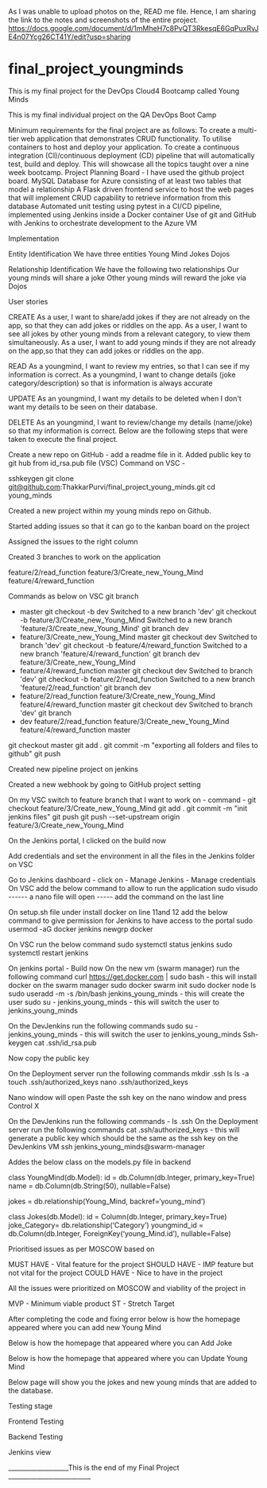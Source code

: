 As I was unable to upload photos on the, READ me file. Hence, I am sharing the link to the notes and screenshots of the entire project. https://docs.google.com/document/d/1mMheH7c8PvQT3RkesqE6GqPuxRvJE4n07Ycg26CT41Y/edit?usp=sharing


# final_project_youngminds
This is my final project for the DevOps Cloud4 Bootcamp called Young Minds


This is my final individual project on the QA DevOps Boot Camp 

Minimum requirements for the final project are as follows: 
To create a multi-tier web application that demonstrates CRUD functionality.
To utilise containers to host and deploy your application.
To create a continuous integration (CI)/continuous deployment (CD) pipeline that will automatically test, build and deploy. 
This will showcase all the topics taught over a nine week bootcamp.
Project Planning Board - I have used the github project board. 
MySQL Database for Azure consisting of at least two tables that model a relationship
A Flask driven frontend service to host the web pages that will implement CRUD capability to retrieve information from this database
Automated unit testing using pytest in a CI/CD pipeline, implemented using Jenkins inside a Docker container
Use of git and GitHub with Jenkins to orchestrate development to the Azure VM

Implementation

Entity Identification
We have three entities
Young Mind
Jokes
Dojos
 
Relationship Identification
We have the following two relationships
Our young minds will share a joke 
Other young minds will reward the joke via Dojos
 
User stories

CREATE
As a user, I want to share/add jokes if they are not already on the app, so that they can add jokes or riddles on the app.
As a user, I want to see all jokes by other young minds from a relevant category, to view them simultaneously.
As a user, I want to add young minds if they are not already on the app,so that they can add jokes or riddles on the app.

READ
As a youngmind, I want to review my entries, so that I can see if my information is correct. 
As a youngmind, I want to change details (joke category/description) so that is information is always accurate 

UPDATE
As an youngmind, I want my details to be deleted when I don't want my details to be seen on their database. 

DELETE
As an youngmind, I want to review/change my details (name/joke) so that my information is correct.
Below are the following steps that were taken to execute the final project. 


Create a new repo on GitHub - add a readme file in it. 
Added public key to git hub from id_rsa.pub file (VSC) 
Command on VSC - 

sshkeygen
git clone git@github.com:ThakkarPurvi/final_project_young_minds.git
cd young_minds


Created a new project within my young minds repo on Github.

Started adding issues so that it can go to the kanban board on the project 


Assigned the issues to the right column 


Created 3 branches to work on the application 

feature/2/read_function
  	feature/3/Create_new_Young_Mind
  	feature/4/reward_function


Commands as below on VSC
git branch 
* master
git checkout -b dev
Switched to a new branch 'dev'
git checkout -b feature/3/Create_new_Young_Mind
Switched to a new branch 'feature/3/Create_new_Young_Mind'
git branch
  dev
* feature/3/Create_new_Young_Mind
  master
git checkout dev
Switched to branch 'dev'
git checkout -b feature/4/reward_function
Switched to a new branch 'feature/4/reward_function'
git branch
  dev
  feature/3/Create_new_Young_Mind
* feature/4/reward_function
  master
git checkout dev
Switched to branch 'dev'
git checkout -b feature/2/read_function
Switched to a new branch 'feature/2/read_function'
git branch
  dev
* feature/2/read_function
  feature/3/Create_new_Young_Mind
  feature/4/reward_function
  master
git checkout dev
Switched to branch 'dev'
git branch
* dev
  feature/2/read_function
  feature/3/Create_new_Young_Mind
  feature/4/reward_function
  master

git checkout master
git add .
git commit -m "exporting all folders and files to github"
git push




Created new pipeline project on jenkins 


Created a new webhook by going to GitHub project setting 


On my VSC switch to feature branch that I want to work on - 
command - 
git checkout feature/3/Create_new_Young_Mind
git add .
git commit -m "init jenkins files"
git push
git push --set-upstream origin feature/3/Create_new_Young_Mind

On the Jenkins portal, I clicked on the build now 



Add credentials and set the environment in all the files in the Jenkins folder on VSC


Go to Jenkins dashboard - click on - Manage Jenkins - Manage credentials 
On VSC add the below command to allow to run the application 
	sudo visudo  ------ a nano file will open ----- add the command on the last line 


On setup.sh file under install docker on line 11and 12 add the below command to give permission for Jenkins to have access to the portal
sudo usermod -aG docker jenkins
newgrp docker

On VSC run the below command 
sudo systemctl status jenkins
sudo systemctl restart jenkins

On jenkins portal - Build now 
On the new vm (swarm manager) run the following command 
curl https://get.docker.com | sudo bash - this will install docker on the swarm manager 
sudo docker swarm init
sudo docker node ls
sudo useradd -m -s /bin/bash jenkins_young_minds - this will create the user
sudo su - jenkins_young_minds - this will switch the user to jenkins_young_minds

On the DevJenkins run the following commands 
sudo su - jenkins_young_minds - this will switch the user to jenkins_young_minds
Ssh-keygen
cat .ssh/id_rsa.pub

Now copy the public key 

On the Deployment server run the following commands 
	mkdir .ssh
	ls 
ls -a
touch .ssh/authorized_keys
nano .ssh/authorized_keys

Nano window will open 
Paste the ssh key on the nano window and press Control X

On the DevJenkins run the following commands  -  ls .ssh
On the Deployment server run the following commands 
	cat .ssh/authorized_keys - this will generate a public key which should be the same as   the ssh key on the DevJenkins VM 
	ssh jenkins_young_minds@swarm-manager


Addes the below class on the models.py file in backend 

class YoungMind(db.Model):
  	id = db.Column(db.Integer, primary_key=True)
    name = db.Column(db.String(50), nullable=False)
    
jokes = db.relationship(Young_Mind, backref=‘young_mind’)
 
class Jokes(db.Model):
id = Column(db.Integer, primary_key=True)
    joke_Category= db.relationship(‘Category’)
    youngmind_id = db.Column(db.Integer, ForeignKey(‘young_Mind.id’), nullable=False)

Prioritised issues as per MOSCOW  based on 

MUST HAVE -  Vital feature for the project
SHOULD HAVE -  IMP feature but not vital for the project
COULD HAVE  - Nice to have in the project


All the issues were prioritized on MOSCOW and viability of the project in 

MVP - Minimum viable product
ST - Stretch Target


After completing the code and fixing error below is how the homepage  appeared where you can add new Young Mind


Below is how the homepage that appeared where you can Add Joke



Below is how the homepage that appeared where you can Update Young Mind











Below page will show you the jokes and new young minds that are added to the database. 


Testing stage 













Frontend Testing 



Backend Testing 













Jenkins view 





___________________This is the end of my Final Project __________________________



